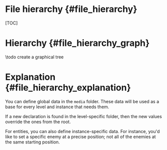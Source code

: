 File hierarchy          {#file_hierarchy}
========
[TOC]

# Hierarchy {#file_hierarchy_graph}
\todo create a graphical tree

# Explanation {#file_hierarchy_explanation}
You can define global data in the `media` folder. These data will be used as a base for every level and instance that needs them.

If a new declaration is found in the level-specific folder, then the new values override the ones from the root.

For entities, you can also define instance-specific data. For instance, you'd like to set a specific enemy at a precise position; not all of the enemies at the same starting position.